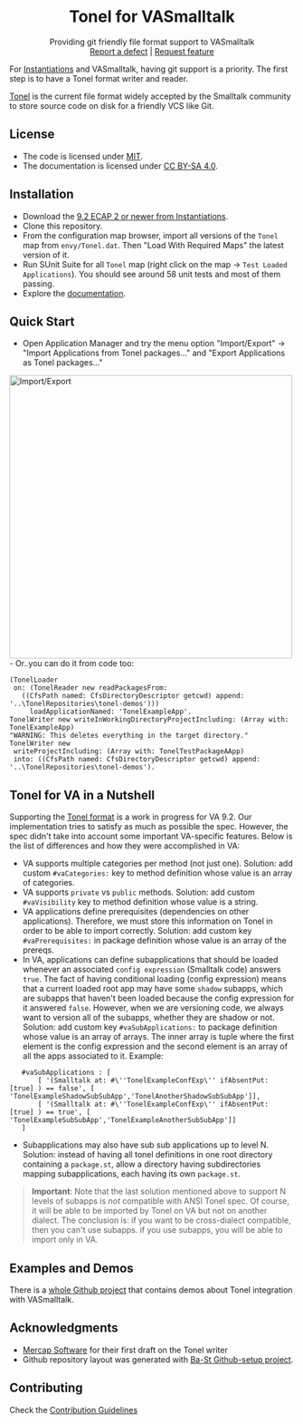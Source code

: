 <p align="center">
 <h1 align="center">Tonel for VASmalltalk</h1>
  <p align="center">
    Providing git friendly file format support to VASmalltalk
    <!---
    <br>
    <a href="docs/"><strong>Explore the docs »</strong></a>
    <br>
    -->
    <br>
    <a href="https://github.com/vasmalltalk/tonel-vast/issues/new?labels=Type%3A+Defect">Report a defect</a>
    |
    <a href="https://github.com/vasmalltalk/tonel-vast/issues/new?labels=Type%3A+Feature">Request feature</a>
  </p>
</p>

For [Instantiations](https://www.instantiations.com/) and VASmalltalk, having git support is a priority. The first step is to have a Tonel format writer and reader.

[Tonel](https://github.com/pharo-vcs/tonel) is the current file format widely accepted by the Smalltalk community to store source code on disk for a friendly VCS like Git.

## License
- The code is licensed under [MIT](LICENSE).
- The documentation is licensed under [CC BY-SA 4.0](http://creativecommons.org/licenses/by-sa/4.0/).


## Installation

- Download the [9.2 ECAP 2 or newer from Instantiations](https://www.instantiations.com/ecap/).
- Clone this repository.
- From the configuration map browser, import all versions of the `Tonel` map from `envy/Tonel.dat`. Then "Load With Required Maps" the latest version of it.
- Run SUnit Suite for all `Tonel` map (right click on the map -> `Test Loaded Applications`). You should see around 58 unit tests and most of them passing.
- Explore the [documentation](docs/).


## Quick Start

- Open Application Manager and try the menu option "Import/Export" -> "Import Applications from Tonel packages..." and "Export Applications as Tonel packages..."
<img width="500" alt="Import/Export" src="https://user-images.githubusercontent.com/1032834/64197391-621ea780-ce5c-11e9-8312-55994d01f68e.png">
- Or..you can do it from code too:

```smalltalk
(TonelLoader
 on: (TonelReader new readPackagesFrom:
   ((CfsPath named: CfsDirectoryDescriptor getcwd) append: '..\TonelRepositories\tonel-demos')))
     loadApplicationNamed: 'TonelExampleApp'.
TonelWriter new writeInWorkingDirectoryProjectIncluding: (Array with: TonelExampleApp)
"WARNING: This deletes everything in the target directory."
TonelWriter new
 writeProjectIncluding: (Array with: TonelTestPackageAApp)  
 into: ((CfsPath named: CfsDirectoryDescriptor getcwd) append: '..\TonelRepositories\tonel-demos').
 ```

## Tonel for VA in a Nutshell

 Supporting the [Tonel format](https://github.com/pharo-vcs/tonel) is a work in progress for VA 9.2. Our implementation tries to satisfy as much as possible the spec. However, the spec didn't take into account some important VA-specific features. Below is the list of differences and how they were accomplished in VA:

 - VA supports multiple categories per method (not just one). Solution: add custom `#vaCategories:` key to method definition whose value is an array of categories.
 - VA supports `private` vs `public` methods. Solution: add custom `#vaVisibility` key to method definition whose value is a string.
 - VA applications define prerequisites (dependencies on other applications). Therefore, we must store this information on Tonel in order to be able to import correctly. Solution: add custom key `#vaPrerequisites:` in package definition whose value is an array of the prereqs.
 - In VA, applications can define subapplications that should be loaded whenever an associated `config expression` (Smalltalk code) answers `true`. The fact of having conditional loading (config expression) means that a current loaded root app may have some `shadow` subapps, which are subapps that haven't been loaded because the config expression for it answered `false`. However, when we are versioning code, we always want to version all of the subapps, whether they are shadow or not. Solution: add custom key `#vaSubApplications:` to package definition whose value is an array of arrays. The inner array is tuple where the first element is the config expression and the second element is an array of all the apps associated to it. Example:
 ```smalltalk
 	#vaSubApplications : [
 		[ '(Smalltalk at: #\''TonelExampleConfExp\'' ifAbsentPut: [true] ) == false', [ 'TonelExampleShadowSubSubApp','TonelAnotherShadowSubSubApp']],
 		[ '(Smalltalk at: #\''TonelExampleConfExp\'' ifAbsentPut: [true] ) == true', [ 'TonelExampleSubSubApp','TonelExampleAnotherSubSubApp']]
 	]
 ```
 - Subapplications may also have sub sub applications up to level N. Solution: instead of having all tonel definitions in one root directory containing a `package.st`, allow a directory having subdirectories mapping subapplications, each having its own `package.st`.

 > **Important**: Note that the last solution mentioned above to support N levels of subapps is *not* compatible with ANSI Tonel spec. Of course, it will be able to be imported by Tonel on VA but not on another dialect. The conclusion is: if you want to be cross-dialect compatible, then you can't use subapps. if you use subapps, you will be able to import only in VA.

## Examples and Demos
There is a [whole Github project](https://github.com/vasmalltalk/tonel-demos/) that contains demos about Tonel integration with VASmalltalk.


## Acknowledgments

- [Mercap Software](https://github.com/Mercap) for their first draft on the Tonel writer
- Github repository layout was generated with [Ba-St Github-setup project](https://github.com/ba-st/GitHub-setup).


## Contributing

Check the [Contribution Guidelines](CONTRIBUTING.md)
